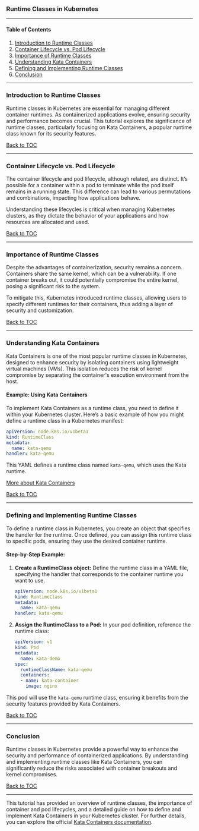 ### Runtime Classes in Kubernetes

---

#### Table of Contents
1. [Introduction to Runtime Classes](#introduction-to-runtime-classes)
2. [Container Lifecycle vs. Pod Lifecycle](#container-lifecycle-vs-pod-lifecycle)
3. [Importance of Runtime Classes](#importance-of-runtime-classes)
4. [Understanding Kata Containers](#understanding-kata-containers)
5. [Defining and Implementing Runtime Classes](#defining-and-implementing-runtime-classes)
6. [Conclusion](#conclusion)

---

### Introduction to Runtime Classes
Runtime classes in Kubernetes are essential for managing different container runtimes. As containerized applications evolve, ensuring security and performance becomes crucial. This tutorial explores the significance of runtime classes, particularly focusing on Kata Containers, a popular runtime class known for its security features.

[Back to TOC](#table-of-contents)

---

### Container Lifecycle vs. Pod Lifecycle
The container lifecycle and pod lifecycle, although related, are distinct. It’s possible for a container within a pod to terminate while the pod itself remains in a running state. This difference can lead to various permutations and combinations, impacting how applications behave.

Understanding these lifecycles is critical when managing Kubernetes clusters, as they dictate the behavior of your applications and how resources are allocated and used.

[Back to TOC](#table-of-contents)

---

### Importance of Runtime Classes
Despite the advantages of containerization, security remains a concern. Containers share the same kernel, which can be a vulnerability. If one container breaks out, it could potentially compromise the entire kernel, posing a significant risk to the system.

To mitigate this, Kubernetes introduced runtime classes, allowing users to specify different runtimes for their containers, thus adding a layer of security and customization.

[Back to TOC](#table-of-contents)

---

### Understanding Kata Containers
Kata Containers is one of the most popular runtime classes in Kubernetes, designed to enhance security by isolating containers using lightweight virtual machines (VMs). This isolation reduces the risk of kernel compromise by separating the container's execution environment from the host.

#### Example: Using Kata Containers
To implement Kata Containers as a runtime class, you need to define it within your Kubernetes cluster. Here’s a basic example of how you might define a runtime class in a Kubernetes manifest:

```yaml
apiVersion: node.k8s.io/v1beta1
kind: RuntimeClass
metadata:
  name: kata-qemu
handler: kata-qemu
```

This YAML defines a runtime class named `kata-qemu`, which uses the Kata runtime.

[More about Kata Containers](https://katacontainers.io/)

[Back to TOC](#table-of-contents)

---

### Defining and Implementing Runtime Classes
To define a runtime class in Kubernetes, you create an object that specifies the handler for the runtime. Once defined, you can assign this runtime class to specific pods, ensuring they use the desired container runtime.

#### Step-by-Step Example:
1. **Create a RuntimeClass object:**
   Define the runtime class in a YAML file, specifying the handler that corresponds to the container runtime you want to use.

   ```yaml
   apiVersion: node.k8s.io/v1beta1
   kind: RuntimeClass
   metadata:
     name: kata-qemu
   handler: kata-qemu
   ```

2. **Assign the RuntimeClass to a Pod:**
   In your pod definition, reference the runtime class:

   ```yaml
   apiVersion: v1
   kind: Pod
   metadata:
     name: kata-demo
   spec:
     runtimeClassName: kata-qemu
     containers:
     - name: kata-container
       image: nginx
   ```

This pod will use the `kata-qemu` runtime class, ensuring it benefits from the security features provided by Kata Containers.

[Back to TOC](#table-of-contents)

---

### Conclusion
Runtime classes in Kubernetes provide a powerful way to enhance the security and performance of containerized applications. By understanding and implementing runtime classes like Kata Containers, you can significantly reduce the risks associated with container breakouts and kernel compromises.

[Back to TOC](#table-of-contents)

---

This tutorial has provided an overview of runtime classes, the importance of container and pod lifecycles, and a detailed guide on how to define and implement Kata Containers in your Kubernetes cluster. For further details, you can explore the official [Kata Containers documentation](https://katacontainers.io/).
